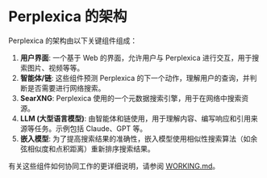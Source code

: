 # Perplexica 的架构

Perplexica 的架构由以下关键组件组成：

1. **用户界面**: 一个基于 Web 的界面，允许用户与 Perplexica 进行交互，用于搜索图片、视频等等。
2. **智能体/链**: 这些组件预测 Perplexica 的下一个动作，理解用户的查询，并判断是否需要进行网络搜索。
3. **SearXNG**: Perplexica 使用的一个元数据搜索引擎，用于在网络中搜索资源。
4. **LLM (大型语言模型)**: 由智能体和链使用，用于理解内容、编写响应和引用来源等任务。示例包括 Claude、GPT 等。
5. **嵌入模型**: 为了提高搜索结果的准确性，嵌入模型使用相似性搜索算法（如余弦相似度和点积距离）重新排序搜索结果。

有关这些组件如何协同工作的更详细说明，请参阅 [WORKING.md](https://github.com/ItzCrazyKns/Perplexica/tree/master/docs/architecture/WORKING.md)。

